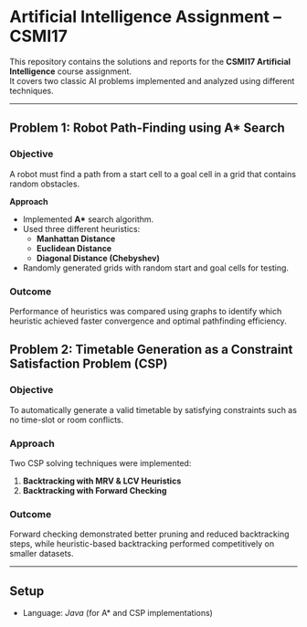 # Artificial Intelligence Assignment – CSMI17

This repository contains the solutions and reports for the **CSMI17 Artificial Intelligence** course assignment.  
It covers two classic AI problems implemented and analyzed using different techniques.

---

## Problem 1: Robot Path-Finding using A* Search

### **Objective**
A robot must find a path from a start cell to a goal cell in a grid that contains random obstacles.

  **Approach**
  - Implemented **A\*** search algorithm.
  - Used three different heuristics:
    - **Manhattan Distance**
    - **Euclidean Distance**
    - **Diagonal Distance (Chebyshev)**
  - Randomly generated grids with random start and goal cells for testing.


### **Outcome**
Performance of heuristics was compared using graphs to identify which heuristic achieved faster convergence and optimal pathfinding efficiency.


## Problem 2: Timetable Generation as a Constraint Satisfaction Problem (CSP)

### **Objective**
To automatically generate a valid timetable by satisfying constraints such as no time-slot or room conflicts.

### **Approach**
Two CSP solving techniques were implemented:
1. **Backtracking with MRV & LCV Heuristics**
2. **Backtracking with Forward Checking**


### **Outcome**
Forward checking demonstrated better pruning and reduced backtracking steps, while heuristic-based backtracking performed competitively on smaller datasets.

---

## Setup
- Language: *Java* (for A\* and CSP implementations)
  
